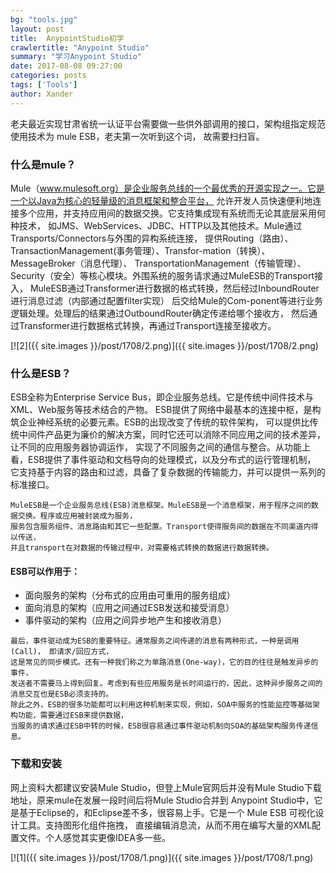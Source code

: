 ```yaml
---
bg: "tools.jpg"
layout: post
title:  AnypointStudio初学
crawlertitle: "Anypoint Studio"
summary: "学习Anypoint Studio"
date: 2017-08-08 09:27:00
categories: posts
tags: ['Tools']
author: Xander
---
```


老夫最近实现甘肃省统一认证平台需要做一些供外部调用的接口，架构组指定规范使用技术为 mule ESB，老夫第一次听到这个词，
故需要扫扫盲。

### 什么是mule？

Mule（www.mulesoft.org）是企业服务总线的一个最优秀的开源实现之一。它是一个以Java为核心的轻量级的消息框架和整合平台，
允许开发人员快速便利地连接多个应用，并支持应用间的数据交换。它支持集成现有系统而无论其底层采用何种技术，
如JMS、WebServices、JDBC、HTTP以及其他技术。Mule通过Transports/Connectors与外围的异构系统连接，
提供Routing（路由）、TransactionManagement(事务管理）、Transfor-mation（转换）、MessageBroker（消息代理）、
TransportationManagement（传输管理）、Security（安全）等核心模块。外围系统的服务请求通过MuleESB的Transport接入，
MuleESB通过Transformer进行数据的格式转换，然后经过InboundRouter进行消息过滤（内部通过配置filter实现）
后交给Mule的Com-ponent等进行业务逻辑处理。处理后的结果通过OutboundRouter确定传递给哪个接收方，
然后通过Transformer进行数据格式转换，再通过Transport连接至接收方。

[![2]({{ site.images }}/post/1708/2.png)]({{ site.images }}/post/1708/2.png)

### 什么是ESB？

ESB全称为Enterprise Service Bus，即企业服务总线。它是传统中间件技术与XML、Web服务等技术结合的产物。
ESB提供了网络中最基本的连接中枢，是构筑企业神经系统的必要元素。ESB的出现改变了传统的软件架构，
可以提供比传统中间件产品更为廉价的解决方案，同时它还可以消除不同应用之间的技术差异，让不同的应用服务器协调运作，
实现了不同服务之间的通信与整合。从功能上看，ESB提供了事件驱动和文档导向的处理模式，以及分布式的运行管理机制，
它支持基于内容的路由和过滤，具备了复杂数据的传输能力，并可以提供一系列的标准接口。

```text
MuleESB是一个企业服务总线(ESB)消息框架。MuleESB是一个消息框架，用于程序之间的数据交换。程序或应用被封装成为服务，
服务包含服务组件、消息路由和其它一些配置。Transport使得服务间的数据在不同渠道内得以传送，
并且transport在对数据的传输过程中，对需要格式转换的数据进行数据转换。
```

#### ESB可以作用于：

 * 面向服务的架构（分布式的应用由可重用的服务组成）
 * 面向消息的架构（应用之间通过ESB发送和接受消息）
 * 事件驱动的架构（应用之间异步地产生和接收消息）

```text
最后，事件驱动成为ESB的重要特征。通常服务之间传递的消息有两种形式，一种是调用(Call)， 即请求/回应方式，
这是常见的同步模式。还有一种我们称之为单路消息(One-way)，它的目的往往是触发异步的事件， 
发送者不需要马上得到回复。考虑到有些应用服务是长时间运行的，因此，这种异步服务之间的消息交互也是ESB必须支持的。
除此之外，ESB的很多功能都可以利用这种机制来实现，例如，SOA中服务的性能监控等基础架构功能，需要通过ESB来提供数据，
当服务的请求通过ESB中转的时候，ESB很容易通过事件驱动机制向SOA的基础架构服务传递信息。
```

### 下载和安装

网上资料大都建议安装Mule Studio，但登上Mule官网后并没有Mule Studio下载地址，原来mule在发展一段时间后将Mule Studio合并到
Anypoint Studio中，它是基于Eclipse的，和Eclipse差不多，很容易上手。它是一个 Mule ESB 可视化设计工具。支持图形化组件拖拽，
直接编辑消息流，从而不用在编写大量的XML配置文件。个人感觉其实更像IDEA多一些。

[![1]({{ site.images }}/post/1708/1.png)]({{ site.images }}/post/1708/1.png)




